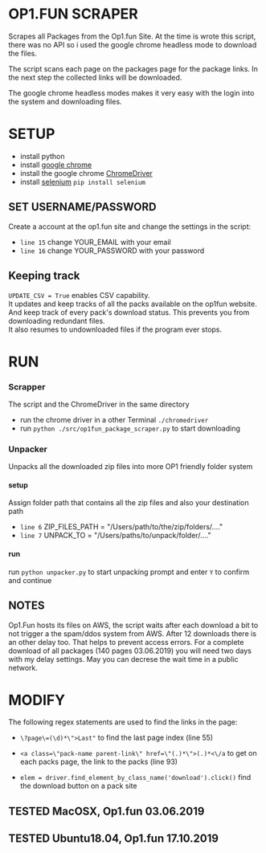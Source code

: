 # OP1.FUN SCRAPER
Scrapes all Packages from the Op1.fun Site.
At the time is wrote this script, there was no API so i used the google chrome headless mode to download the files.

The script scans each page on the packages page for the package links.
In the next step the collected links will be downloaded.

The google chrome headless modes makes it very easy with the login into the system and downloading files.



# SETUP
* install python
* install [google chrome](https://www.chromium.org/getting-involved/download-chromium)
* install the google chrome [ChromeDriver](http://chromedriver.chromium.org/getting-started)
* install [selenium](https://github.com/SeleniumHQ/selenium) `pip install selenium`

## SET USERNAME/PASSWORD
Create a account at the op1.fun site and change the settings in the script:

* `line 15` change YOUR_EMAIL with your email
* `line 16` change YOUR_PASSWORD with your password

## Keeping track
`UPDATE_CSV = True` enables CSV capability.  
It updates and keep tracks of all the packs available on the op1fun website. And keep track of every pack's download status. This prevents you from downloading redundant files.  
It also resumes to undownloaded files if the program ever stops.


# RUN
### Scrapper
The script and the ChromeDriver in the same directory
* run the chrome driver in a other Terminal `./chromedriver`
* run `python ./src/op1fun_package_scraper.py` to start downloading

### Unpacker
Unpacks all the downloaded zip files into more OP1 friendly folder system 
#### setup
Assign folder path that contains all the zip files and also your destination path
* `line 6` ZIP_FILES_PATH = "/Users/path/to/the/zip/folders/...."        
* `line 7` UNPACK_TO = "/Users/paths/to/unpack/folder/...."  
#### run
run `python unpacker.py` to start unpacking
prompt and enter `Y` to confirm and continue  


## NOTES

Op1.Fun hosts its files on AWS, the script waits after each download a bit to not trigger a the spam/ddos system from AWS.
After 12 downloads there is an other delay too. That helps to prevent access errors.
For a complete download of all packages (140 pages 03.06.2019) you will need two days with my delay settings.
May you can decrese the wait time in a public network.


# MODIFY

The following regex statements are used to find the links in the page:

* `\?page\=(\d)*\">Last"` to find the last page index (line 55)
* `<a class=\"pack-name parent-link\" href=\"(.)*\">(.)*<\/a` to get on each packs page, the link to the packs (line 93)

* `elem = driver.find_element_by_class_name('download').click()` find the download button on a pack site


## TESTED MacOSX, Op1.fun 03.06.2019
## TESTED Ubuntu18.04, Op1.fun 17.10.2019
